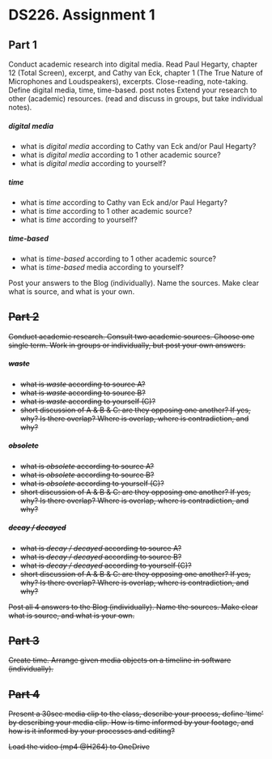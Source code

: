 # DS226. Assignment 1

## Part 1

Conduct academic research into digital media. Read Paul Hegarty, chapter 12 (Total Screen), excerpt, and Cathy van Eck, chapter 1 (The True Nature of Microphones and Loudspeakers), excerpts. Close-reading, note-taking. Define digital media, time, time-based. post notes  Extend your research to other (academic) resources. (read and discuss in groups, but take individual notes).

##### digital media
- what is _digital media_ according to Cathy van Eck and/or Paul Hegarty?
- what is _digital media_ according to 1 other academic source?
- what is _digital media_ according to yourself?
##### time
- what is _time_ according to Cathy van Eck and/or Paul Hegarty?
- what is _time_ according to 1 other academic source?
- what is _time_ according to yourself?
##### time-based
- what is _time-based_ according to 1 other academic source?
- what is _time-based_ media according to yourself?

Post your answers to the Blog (individually). Name the sources. Make clear what is source, and what is your own.

## <s>Part 2

<s>Conduct academic research. Consult two academic sources.
Choose one single term. Work in groups or individually, but post your own answers.

##### <s>waste
- what is _waste_ according to source A?
- what is _waste_ according to source B?
- what is _waste_ according to yourself (C)?
- short discussion of A & B & C: are they opposing one another? If yes, why? Is there overlap? Where is overlap, where is contradiction, and why?

##### <s>obsolete
- what is _obsolete_ according to source A?
- what is _obsolete_ according to source B?
- what is _obsolete_ according to yourself (C)?
- short discussion of A & B & C: are they opposing one another? If yes, why? Is there overlap? Where is overlap, where is contradiction, and why?

##### <s>decay / decayed
- what is _decay / decayed_ according to source A?
- what is _decay / decayed_ according to source B?
- what is _decay / decayed_ according to yourself (C)?
- short discussion of A & B & C: are they opposing one another? If yes, why? Is there overlap? Where is overlap, where is contradiction, and why?

Post all 4 answers to the Blog (individually). Name the sources. Make clear what is source, and what is your own.


## Part 3
Create time. Arrange given media objects on a timeline in software (individually).

## Part 4
Present a 30sec media clip to the class, describe your process, define ‘time’ by describing your media clip. How is time informed by your footage, and how is it informed by your processes and editing?

Load the video (mp4 @H264) to OneDrive
